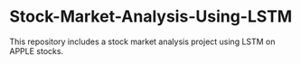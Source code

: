 # Stock-Market-Analysis-Using-LSTM
This  repository includes a stock market analysis project using LSTM on APPLE stocks.
